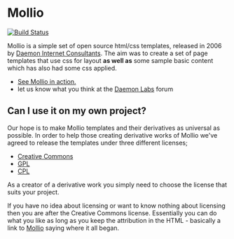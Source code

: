 # Mollio
[![Build Status](https://dev.azure.com/harshalnarkhede/Test_work_items/_apis/build/status/harshalnar.mollio)](https://dev.azure.com/harshalnarkhede/Test_work_items/_build/latest?definitionId=3)

Mollio is a simple set of open source html/css templates, released in 2006 by 
[Daemon Internet Consultants](http://www.daemon.com.au). The aim was to create a set of page templates that use 
css for layout **as well as** some sample basic content which has also had some css applied.

- [See Mollio in action.](http://mollio.org)
- let us know what you think at the [Daemon Labs](http://labs.daemon.com.au) forum

## Can I use it on my own project?

Our hope is to make Mollio templates and their derivatives as universal as possible.  In order to help those creating derivative works of Mollio we've agreed to release the templates under three different licenses; 
- [Creative Commons](http://creativecommons.org/licenses/by/2.5/)
- [GPL](http://creativecommons.org/licenses/GPL/2.0/)
- [CPL](http://www.opensource.org/licenses/cpl1.0.php)
  
As a creator of a derivative work you simply need to choose the license that suits your project.

If you have no idea about licensing or want to know nothing about licensing 
then you are after the Creative Commons license.  Essentially you can do what 
you like as long as you keep the attribution in the HTML - basically a link to 
[Mollio](http://mollio.org) saying where it all began.

